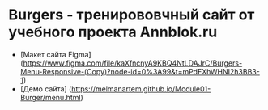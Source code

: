 # Burgers - тренирововчный сайт от учебного проекта Annblok.ru

* [Макет сайта Figma] (https://www.figma.com/file/kaXfncnyA9KBQ4NtLDAJrC/Burgers-Menu-Responsive-(Copy)?node-id=0%3A99&t=mPdFXhWHNI2h3BB3-1)
* [Демо сайта] (https://melmanartem.github.io/Module01-Burger/menu.html)